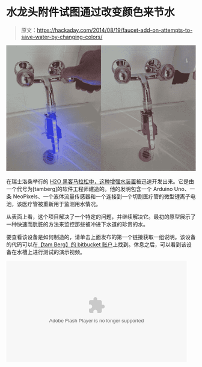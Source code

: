 # 水龙头附件试图通过改变颜色来节水

> 原文：<https://hackaday.com/2014/08/19/faucet-add-on-attempts-to-save-water-by-changing-colors/>

![FU8WVVBHW6T8E8I.LARGE](img/f64625d6aaf7e4b94b37844f682c8dea.png)

在瑞士洛桑举行的 [H2O 黑客马拉松中，这种增强水装置](http://hackteria.org/workshops/tech4dev-waterhackathon/)被迅速开发出来。它是由一个代号为[tamberg]的软件工程师建造的。他的发明包含一个 Arduino Uno、一条 NeoPixels、一个液体流量传感器和一个连接到一个切割医疗管的微型锂离子电池，该医疗管被重新用于监测用水情况。

从表面上看，这个项目解决了一个特定的问题，并继续解决它。最初的原型展示了一种快速而肮脏的方法来监控那些被冲进下水道的珍贵的水。

要查看该设备是如何制造的，请单击上面发布的第一个链接获取一组说明。该设备的代码可以在[【tam Berg】的 bitbucket 账户](https://bitbucket.org/tamberg/waterhack/raw/tip/2014/AugmentedWater/AugmentedWater.ino)上找到。休息之后，可以看到该设备在水槽上进行测试的演示视频。

<object type="application/x-shockwave-flash" width="480" height="270" data="https://www.flickr.com/apps/video/stewart.swf?v=1535363810" classid="clsid:D27CDB6E-AE6D-11cf-96B8-444553540000"><param name="flashvars" value="intl_lang=en-us&amp;photo_secret=9b3460fbbb&amp;photo_id=14346321456&amp;flickr_show_info_box=true"><param name="movie" value="https://www.flickr.com/apps/video/stewart.swf?v=1535363810"><param name="bgcolor" value="#000000"><param name="allowFullScreen" value="true"><embed type="application/x-shockwave-flash" src="https://www.flickr.com/apps/video/stewart.swf?v=1535363810" bgcolor="#000000" allowfullscreen="true" flashvars="intl_lang=en-us&amp;photo_secret=9b3460fbbb&amp;photo_id=14346321456&amp;flickr_show_info_box=true" height="270" width="480"></object>